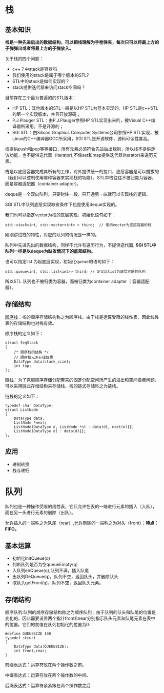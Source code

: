 # 栈

## 基本知识

**栈是一种先进后出的数据结构，可以把栈理解为手枪弹夹，每次只可以将最上方的子弹弹出或者将最上方的子弹放入。**

关于栈的四个问题：

+ c++？中stack是容器吗
+ 我们使用的stack是属于哪个版本的STL?
+ STL中的stack是如何实现的？
+ stack提供迭代器来访问stack空间吗？

目前存在三个最为普遍的的STL版本：

+ HP STL：其他版本的STL一般是以HP STL为蓝本实现的，HP STL是c++STL的第一个实现版本，并且开放源码；
+ P.J.Plauger STL：由P.J.Plauger参照HP STL实现出来的，被Visual C++编译器所采用，不是开源的；
+ SGI STL：由Silicon Graphics Computer Systems公司参照HP STL实现，被Linux的C++编译器GCC所采用，SGI STL是开源软件，源码可读性甚高。

栈提供push和pop等等接口，所有元素必须符合先进后出规则，所以栈不提供走访功能，也不提供迭代器（iterator),不像set和map提供迭代器(iterator)来遍历元素。

栈是以底层容器完成其所有的工作，对外提供统一的接口，底层容器是可以插拔的（我们可以控制使用哪种容器来实现栈的功能），STL中栈往往不被归类为容器，而是容器适配器（container adaptor)。

deque是一个双向队列，只要封住一段，只开通另一端就可以实现栈的逻辑。

SGI STL中队列底层实现缺省条件下也是使用deque实现的。

我们也可以指定vector为栈的底层实现，初始化语句如下：

```
std::stack<int, std::vector<int> > third;  // 使用vector为底层容器的栈
```

刚刚讲过栈的特性，对应的队列的情况是一样的。

队列中先进先出的数据结构，同样不允许有遍历行为，不提供迭代器, **SGI STL中队列一样是以deque为缺省情况下的底部结构。**

也可以指定list 为起底层实现，初始化queue的语句如下：

```
std::queue<int, std::list<int>> third; // 定义以list为底层容器的队列
```

所以STL 队列也不被归类为容器，而被归类为container adapter（ 容器适配器）。

## 存储结构

[顺序栈](.\stack\sequential_stack.h)：栈的顺序存储结构称之为顺序栈。由于栈是运算受限的线性表，因此线性表的存储结构也对栈有效。

顺序栈的定义如下：

```
struct SeqStack
{
    /* 顺序栈的结构 */
    // 顺序栈元素存储位置
    DataType data[stack_size];
    int top;
};
```

[链栈](.\stack\link_stack\link_stack.h)：为了克服顺序存储分配带来的固定分配空间所产生的溢出和空间浪费问题，可以采用链式存储结构来存储栈，栈的链式存储称之为链栈。

链栈的定义如下：

```
typedef char DataType;
struct ListNode
{
    DataType data;
    ListNode *next;
    ListNode(DataType d, ListNode *n) : data(d), next(n){};
    ListNode(DataType d) : data(d){};
};

```

## 应用

+ 进制转换
+ 栈与递归

# 队列

队列也是一种操作受限的线性表，它只允许在表的一端进行元素的插入（入队），而在另一头进行元素的删除（出队）。

允许插入的一端称之为队尾（rear）,允许删除的一端称之为对头（front）；**特点：FIFO。**

## 基本运算

+ 初始化initQueue(q)
+ 判断队列是否为空queueEmpty(q)
+ 入队列enQueue(q),队列不满，插入队尾
+ 出队列DeQueue(q)，队列不空，返回队头，并删除队头
+ 取队头getFront(q)，队列不空，返回队头元素。

## 存储结构

顺序队列:队列的顺序存储结构称之为顺序队列；由于队列的队头和队尾的位置是变化的，因此需要设置两个指针front和rear分别指示队头元素和队尾元素在表中的位置。它们的初值在队列初始化的位置为0.

```
#define QUEUESIZE 100
typedef struct
{
	DataType data[QUEUESIZE];
	int front,rear;
}
```

前缀表达式：运算符放在两个操作数之前。

中缀表达式：运算符放在两个操作数的中间。

后缀表达式：运算符紧紧跟在两个操作数之后
